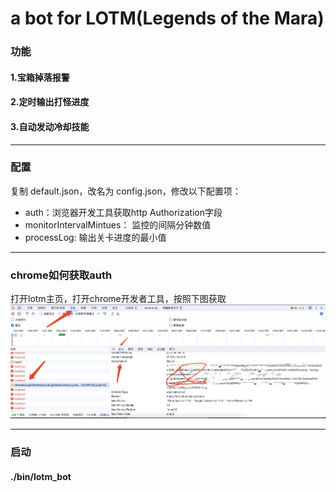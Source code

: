 # a bot for LOTM(Legends of the Mara)

### 功能
#### 1.宝箱掉落报警
#### 2.定时输出打怪进度
#### 3.自动发动冷却技能

----
### 配置
复制 default.json，改名为 config.json，修改以下配置项：

* auth：浏览器开发工具获取http Authorization字段
* monitorIntervalMintues： 监控的间隔分钟数值
* processLog: 输出关卡进度的最小值

----
### chrome如何获取auth
打开lotm主页，打开chrome开发者工具，按照下图获取
![chrome获取auth](./doc/howToGetAuth.png)

----
### 启动

#### ./bin/lotm_bot

